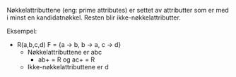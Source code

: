 Nøkkelattributtene (eng: prime attributes) er settet av attributter som er med i minst en kandidatnøkkel. Resten blir ikke-nøkkelattributter.

Eksempel:
*	R(a,b,c,d) F = {a -> b, b -> a, c -> d}
	*	Nøkkelattributtene er abc
		*	ab+ = R og ac+ = R
	*	Ikke-nøkkelattributtene er d